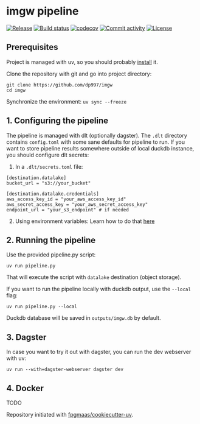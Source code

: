 # imgw pipeline

[![Release](https://img.shields.io/github/v/release/dp997/imgw-pipeline)](https://img.shields.io/github/v/release/dp997/imgw-pipeline)
[![Build status](https://img.shields.io/github/actions/workflow/status/dp997/imgw-pipeline/main.yml?branch=main)](https://github.com/dp997/imgw-pipeline/actions/workflows/main.yml?query=branch%3Amain)
[![codecov](https://codecov.io/gh/dp997/imgw-pipeline/branch/main/graph/badge.svg)](https://codecov.io/gh/dp997/imgw-pipeline)
[![Commit activity](https://img.shields.io/github/commit-activity/m/dp997/imgw-pipeline)](https://img.shields.io/github/commit-activity/m/dp997/imgw-pipeline)
[![License](https://img.shields.io/github/license/dp997/imgw-pipeline)](https://img.shields.io/github/license/dp997/imgw-pipeline)

## Prerequisites
Project is managed with uv, so you should probably [install](https://docs.astral.sh/uv/getting-started/) it.

Clone the repository with git and go into project directory:
```
git clone https://github.com/dp997/imgw
cd imgw
```

Synchronize the environment:
```uv sync --freeze```

## 1. Configuring the pipeline
The pipeline is managed with dlt (optionally dagster). The `.dlt` directory contains `config.toml` with some sane defaults for pipeline to run.
If you want to store pipeline results somewhere outside of local duckdb instance, you should configure dlt secrets:
1. In a `.dlt/secrets.toml` file:
```
[destination.datalake]
bucket_url = "s3://your_bucket"

[destination.datalake.credentials]
aws_access_key_id = "your_aws_access_key_id"
aws_secret_access_key = "your_aws_secret_access_key"
endpoint_url = "your_s3_endpoint" # if needed
```
2. Using environment variables:
Learn how to do that [here](https://dlthub.com/docs/general-usage/credentials/setup#environment-variables)

## 2. Running the pipeline
Use the provided pipeline.py script:

`uv run pipeline.py`

That will execute the script with `datalake` destination (object storage).

If you want to run the pipeline locally with duckdb output, use the `--local` flag:

`uv run pipeline.py --local`

Duckdb database will be saved in `outputs/imgw.db` by default.

## 3. Dagster
In case you want to try it out with dagster, you can run the dev webserver with uv:

`uv run --with=dagster-webserver dagster dev`

## 4. Docker
TODO


Repository initiated with [fpgmaas/cookiecutter-uv](https://github.com/fpgmaas/cookiecutter-uv).
